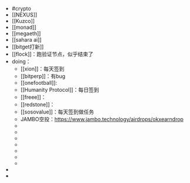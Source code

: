 - #crypto
- [[NEXUS]]
- [[Kuzco]]
- [[monad]]
- [[megaeth]]
- [[sahara ai]]
- [[bitget打新]]
- [[flock]]：跑验证节点，似乎结束了
- doing：
	- [[xion]]：每天签到
	- [[bitperp]]：有bug
	- [[onefootball]]:
	- [[Humanity Protocol]]：每日签到
	- [[freee]]：
	- [[redstone]]：
	- [[sosovalue]]：每天签到做任务
	- JAMBO空投：https://www.jambo.technology/airdrops/okxearndrop
	-
	-
	-
	-
	-
	-
	-
-
-